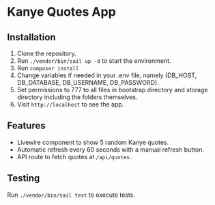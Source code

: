 # Kanye Quotes App

## Installation
1. Clone the repository.
2. Run `./vendor/bin/sail up -d` to start the environment.
3. Run `composer install`
4. Change variables if needed in your .env file, namely (DB_HOST, DB_DATABASE, DB_USERNAME, DB_PASSWORD).
5. Set permissions to 777 to all files in bootstrap directory and storage directory including the folders themselves.
6. Visit `http://localhost` to see the app.

## Features
- Livewire component to show 5 random Kanye quotes.
- Automatic refresh every 60 seconds with a manual refresh button.
- API route to fetch quotes at `/api/quotes`.

## Testing
Run `./vendor/bin/sail test` to execute tests.
